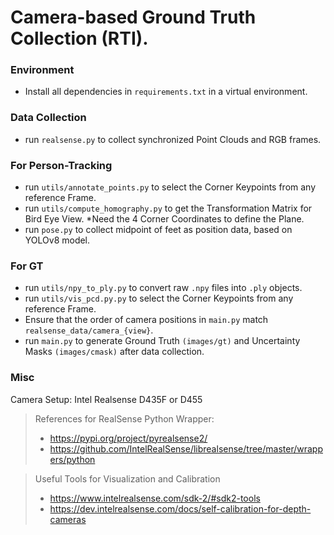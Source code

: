 # Camera-based Ground Truth Collection (RTI).

### Environment 
- Install all dependencies in `requirements.txt` in a virtual environment. 

### Data Collection
- run ` realsense.py ` to collect synchronized Point Clouds and RGB frames.

### For Person-Tracking
- run ` utils/annotate_points.py ` to select the Corner Keypoints from any reference Frame. 
- run ` utils/compute_homography.py ` to get the Transformation Matrix for Bird Eye View. *Need the 4 Corner Coordinates to define the Plane.   
- run ` pose.py ` to collect midpoint of feet as position data, based on YOLOv8 model. 

### For GT
- run `utils/npy_to_ply.py` to convert raw `.npy` files into `.ply` objects. 
- run `utils/vis_pcd.py.py` to select the Corner Keypoints from any reference Frame.
- Ensure that the order of camera positions in `main.py` match `realsense_data/camera_{view}`. 
- run ` main.py ` to generate Ground Truth `(images/gt)` and Uncertainty Masks `(images/cmask)` after data collection. 

### Misc

Camera Setup: Intel Realsense D435F or D455

> References for RealSense Python Wrapper: 
> - https://pypi.org/project/pyrealsense2/
> - https://github.com/IntelRealSense/librealsense/tree/master/wrappers/python

> Useful Tools for Visualization and Calibration
> - https://www.intelrealsense.com/sdk-2/#sdk2-tools
> - https://dev.intelrealsense.com/docs/self-calibration-for-depth-cameras